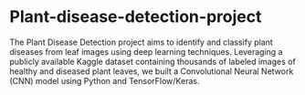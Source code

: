 # Plant-disease-detection-project
The Plant Disease Detection project aims to identify and classify plant diseases from leaf images using deep learning techniques. Leveraging a publicly available Kaggle dataset containing thousands of labeled images of healthy and diseased plant leaves, we built a Convolutional Neural Network (CNN) model using Python and TensorFlow/Keras. 
